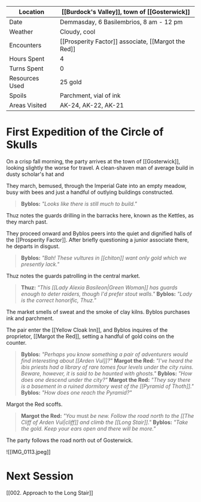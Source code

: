 | Location | [[Burdock's Valley]], town of [[Gosterwick]] |
| - | - |
| Date | Demmasday, 6 Basilembrios, 8 am - 12 pm |
| Weather | Cloudy, cool |
| Encounters | [[Prosperity Factor]] associate, [[Margot the Red]] |
| Hours Spent | 4 |
| Turns Spent | 0 |
| Resources Used | 25 gold |
| Spoils | Parchment, vial of ink |
| Areas Visited | AK-24, AK-22, AK-21 |

# First Expedition of the Circle of Skulls

On a crisp fall morning, the party arrives at the town of [[Gosterwick]], looking slightly the worse for travel. A clean-shaven man of average build in dusty scholar's hat and 

They march, bemused, through the Imperial Gate into an empty meadow, busy with bees and just a handful of outlying buildings constructed.
> **Byblos:** *"Looks like there is still much to build."*
 
Thuz notes the guards drilling in the barracks here, known as the Kettles, as they march past.

They proceed onward and Byblos peers into the quiet and dignified halls of the [[Prosperity Factor]]. After briefly questioning a junior associate there, he departs in disgust.
> **Byblos:** *"Bah! These vultures in [[chiton]] want only gold which we presently lack."*

Thuz notes the guards patrolling in the central market.
> **Thuz:** *"This [[Lady Alexia Basileon|Green Woman]] has guards enough to deter raiders, though I'd prefer stout walls."*
> **Byblos:** *"Lady is the correct honorific, Thuz."*

The market smells of sweat and the smoke of clay kilns. Byblos purchases ink and parchment.

The pair enter the [[Yellow Cloak Inn]], and Byblos inquires of the proprietor, [[Margot the Red]], setting a handful of gold coins on the counter.
> **Byblos:** *"Perhaps you know something a pair of adventurers would find interesting about [[Arden Vul]]?"*
> **Margot the Red:** *"I've heard the ibis priests had a library of rare tomes four levels under the city ruins. Beware, however, it is said to be haunted with ghosts."*
> **Byblos:** *"How does one descend under the city?"*
> **Margot the Red:** *"They say there is a basement in a ruined dormitory west of the [[Pyramid of Thoth]]."*
> **Byblos:** *"How does one reach the Pyramid?"*

Margot the Red scoffs.
> **Margot the Red:** *"You* must *be new. Follow the road north to the [[The Cliff of Arden Vul|cliff]] and climb the [[Long Stair]]."*
> **Byblos:** *"Take the gold. Keep your ears open and there will be more."*

The party follows the road north out of Gosterwick.

![[IMG_0113.jpeg]]
# Next Session
[[002. Approach to the Long Stair]]